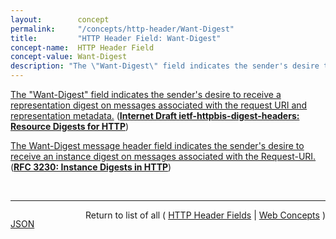 ```yaml
---
layout:        concept
permalink:     "/concepts/http-header/Want-Digest"
title:         "HTTP Header Field: Want-Digest"
concept-name:  HTTP Header Field
concept-value: Want-Digest
description: "The \"Want-Digest\" field indicates the sender's desire to receive a representation digest on messages associated with the request URI and representation metadata."
---
```


[The "Want-Digest" field indicates the sender's desire to receive a representation digest on messages associated with the request URI and representation metadata.](https://datatracker.ietf.org/doc/html/draft-ietf-httpbis-digest-headers#section-4 "Read documentation for HTTP Header Field &#34;Want-Digest&#34;") (**[Internet Draft ietf-httpbis-digest-headers: Resource Digests for HTTP](/specs/IETF/I-D/ietf-httpbis-digest-headers "This document defines the Digest and Want-Digest header fields for HTTP, thus allowing client and server to negotiate an integrity checksum of the exchanged resource representation data.")**)

[The Want-Digest message header field indicates the sender's desire to receive an instance digest on messages associated with the Request-URI.](https://datatracker.ietf.org/doc/html/rfc3230#section-4.3.1 "Read documentation for HTTP Header Field &#34;Want-Digest&#34;") (**[RFC 3230: Instance Digests in HTTP](/specs/IETF/RFC/3230 "HTTP/1.1 defines a Content-MD5 header that allows a server to include a digest of the response body.  However, this is specifically defined to cover the body of the actual message, not the contents of the full file (which might be quite different, if the response is a Content-Range, or uses a delta encoding).  Also, the Content-MD5 is limited to one specific digest algorithm; other algorithms, such as SHA-1 (Secure Hash Standard), may be more appropriate in some circumstances.  Finally, HTTP/1.1 provides no explicit mechanism by which a client may request a digest.  This document proposes HTTP extensions that solve these problems.")**)

<br/>
<hr/>

<p style="float : left"><a href="./Want-Digest.json" title="JSON representing this particular Web Concept value">JSON</a></p>
<p style="text-align: right">Return to list of all ( <a href="../http-header/">HTTP Header Fields</a> | <a href="../">Web Concepts</a> )</p>
